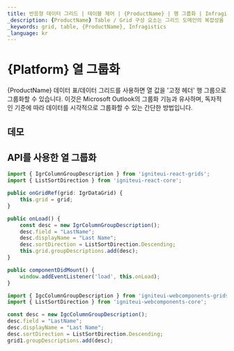 ```yaml
---
title: 반응형 데이터 그리드 | 테이블 제어 | {ProductName} | 행 그룹화 | Infragistics
_description: {ProductName} Table / Grid 구성 요소는 그리드 도메인의 복잡성을 관리 가능한 API로 단순화하여 사용자가 데이터 컬렉션을 바인딩 할 수 있도록합니다.
_keywords: grid, table, {ProductName}, Infragistics
_language: kr
---
```


# {Platform} 열 그룹화

{ProductName} 데이터 표/데이터 그리드를 사용하면 열 값을 '고정 헤더' 행 그룹으로 그룹화할 수 있습니다.  이것은 Microsoft Outlook의 그룹화 기능과 유사하며, 독자적인 기준에 따라 데이터를 시각적으로 그룹화할 수 있는 간단한 방법입니다.

## 데모


<code-view style="height: 600px"
           data-demos-base-url="{environment:dvDemosBaseUrl}"
           iframe-src="{environment:dvDemosBaseUrl}/grids/data-grid-row-grouping"
           github-src="grids/data-grid/row-grouping">
</code-view>

<div class="divider--half"></div>

## API를 사용한 열 그룹화

```ts
import { IgrColumnGroupDescription } from 'igniteui-react-grids';
import { ListSortDirection } from 'igniteui-react-core';
```

```ts
public onGridRef(grid: IgrDataGrid) {
    this.grid = grid;
}

public onLoad() {
    const desc = new IgrColumnGroupDescription();
    desc.field = "LastName";
    desc.displayName = "Last Name";
    desc.sortDirection = ListSortDirection.Descending;
    this.grid.groupDescriptions.add(desc);
}

public componentDidMount() {
    window.addEventListener('load', this.onLoad);
}
```

```ts
import { IgcColumnGroupDescription } from 'igniteui-webcomponents-grids';
import { ListSortDirection } from 'igniteui-webcomponents-core';

const desc = new IgcColumnGroupDescription();
desc.field = "LastName";
desc.displayName = "Last Name";
desc.sortDirection = ListSortDirection.Descending;
grid1.groupDescriptions.add(desc);

```